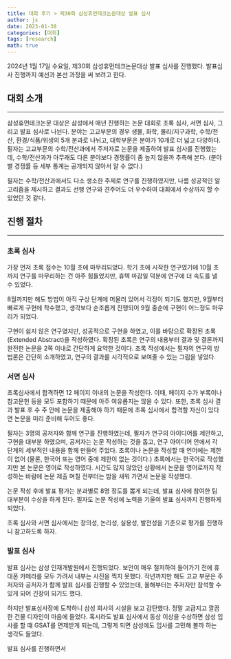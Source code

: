 ```yaml
---
title: 대회 후기 > 제30회 삼성휴먼테크논문대상 발표 심사
author: js
date: 2023-01-30
categories: [대회]
tags: [research]
math: true
---
```


2024년 1월 17일 수요일, 제30회 삼성휴먼테크논문대상 발표 심사를 진행했다. 발표심사 진행까지 예선과 본선 과정을 써 보려고 한다.

## 대회 소개
---
삼성휴먼테크논문 대상은 삼성에서 매년 진행하는 논문 대회로 초록 심사, 서면 심사, 그리고 발표 심사로 나뉜다.
분야는 고교부문의 경우 생물, 화학, 물리/지구과학, 수학/전산, 환경/식품/위생의 5개 분과로 나뉘고, 대학부문은 분야가 10개로 더 넓고 다양하다.
필자는 고교부문의 수학/전산과에서 주저자로 논문을 제출하여 발표 심사를 진행했는데, 수학/전산과가 아무래도 다른 분야보다 경쟁률이 좀 높지 않을까 추측해 본다. (분야별 경쟁률 등 세부 통계는 공개되지 않아서 알 수 없다.)

필자는 수학/전산과에서도 다소 생소한 주제로 연구를 진행하였지만, 나름 성공적인 알고리즘을 제시하고 결과도 선행 연구와 견주어도 더 우수하여 대회에서 수상까지 할 수 있었던 것 같다.

## 진행 절차
---
### 초록 심사
가장 먼저 초록 접수는 10월 초에 마무리되었다. 학기 초에 시작한 연구였기에 10월 초까지 연구를 마무리하는 건 아주 힘들었지만, 휴텍 마감일 덕분에 연구에 더 속도를 낼 수 있었다.

8월까지만 해도 방법이 아직 구상 단계에 머물러 있어서 걱정이 되기도 했지만, 9월부터 빠르게 구현에 착수했고, 생각보다 순조롭게 진행되어 9월 중순에 구현이 어느정도 마무리가 되었다.

구현이 쉽지 않은 연구였지만, 성공적으로 구현을 하였고, 이를 바탕으로 확장된 초록(Extended Abstract)을 작성하였다. 확장된 초록은 연구의 내용부터 결과 및 결론까지 완전한 논문을 2쪽 이내로 간단하게 요약한 것이다.
초록 작성에서는 필자의 연구의 방법론은 간단히 소개하였고, 연구의 결과를 시각적으로 보여줄 수 있는 그림을 넣었다.

### 서면 심사
초록심사에서 합격하면 12 페이지 이내의 논문을 작성한다. 이때, 페이지 수가 부록이나 참고문헌 등을 모두 포함하기 때문에 아주 여유롭지는 않을 수 있다.
또한, 초록 심사 결과 발표 후 수 주 안에 논문을 제출해야 하기 때문에 초록 심사에서 합격할 자신이 있다면 논문을 미리 준비해 두어도 좋다.

필자는 3명의 공저자와 함께 연구를 진행하였는데, 필자가 연구의 아이디어를 제안하고, 구현을 대부분 하였으며, 공저자는 논문 작성하는 것을 돕고, 연구 아이디어 안에서 각 단계의 세부적인 내용을 함께 만들어 주었다.
초록이나 논문을 작성할 때 언어에는 제한이 없어 (물론, 한국어 또는 영어 중에 제한이 없는 것이다.) 초록에서는 한국어로 작성했지만 본 논문은 영어로 작성하였다.
시간도 많지 않았던 상황에서 논문을 영어로까지 작성하는 바람에 논문 제출 며칠 전부터는 밤을 새워 가면서 논문을 작성했다.

논문 작성 후에 발표 평가는 분과별로 8명 정도를 뽑게 되는데, 발표 심사에 참여한 팀 대부분이 수상을 하게 된다. 필자도 논문 작성에 노력을 기울여 발표 심사까지 진행하게 되었다.

초록 심사와 서면 심사에서는 창의성, 논리성, 실용성, 발전성을 기준으로 평가를 진행하니 참고하도록 하자.

### 발표 심사
발표 심사는 삼성 인재개발원에서 진행되었다. 보안이 매우 철저하여 들어가기 전에 휴대폰 카메라를 모두 가려서 내부는 사진을 찍지 못했다.
작년까지만 해도 고교 부문은 주저자와 공저자가 함께 발표 심사를 진행할 수 있었는데, 올해부터는 주저자만 참석할 수 있게 되어 긴장이 되기도 했다.

하지만 발표심사장에 도착하니 삼성 회사의 시설을 보고 감탄했다. 정말 고급지고 깔끔한 건물 디자인이 마음에 들었다. 혹시라도 발표 심사에서 동상 이상을 수상하면 삼성 입사를 할 떄 GSAT를 면제받게 되는데, 그렇게 되면 삼성에도 입사를 고민해 볼까 하는 생각도 들었다.

발표 심사를 진행하면서
